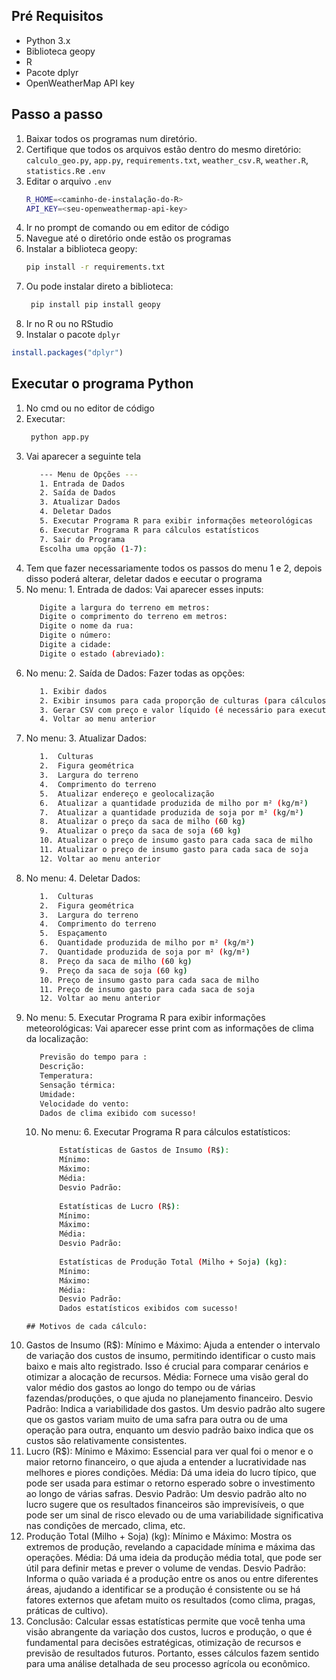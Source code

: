 ## Pré Requisitos

- Python 3.x
- Biblioteca geopy
- R
- Pacote dplyr
- OpenWeatherMap API key

## Passo a passo

1. Baixar todos os programas num diretório.
2. Certifique que todos os arquivos estão dentro do mesmo diretório: 
   `calculo_geo.py`, `app.py`, `requirements.txt`, `weather_csv.R`, `weather.R`, `statistics.R`e `.env`
3. Editar o arquivo `.env`
    ```sh
    R_HOME=<caminho-de-instalação-do-R>
    API_KEY=<seu-openweathermap-api-key>
    ```
4. Ir no prompt de comando ou em editor de código
5. Navegue até o diretório onde estão os programas 
6. Instalar a biblioteca geopy:
    ```sh
    pip install -r requirements.txt
    ```
7. Ou pode instalar direto a biblioteca:
   ```sh
    pip install pip install geopy
    ```
8. Ir no R ou no RStudio
9. Instalar o pacote `dplyr`
```r
install.packages("dplyr")
```

## Executar o programa Python
1. No cmd ou no editor de código
2. Executar:
   ```sh
    python app.py
    ```
3. Vai aparecer a seguinte tela
      ```sh
         --- Menu de Opções ---
         1. Entrada de Dados
         2. Saída de Dados
         3. Atualizar Dados
         4. Deletar Dados
         5. Executar Programa R para exibir informações meteorológicas
         6. Executar Programa R para cálculos estatísticos
         7. Sair do Programa
         Escolha uma opção (1-7):
    ```
4. Tem que fazer necessariamente todos os passos do menu 1 e 2, depois disso poderá alterar, deletar dados e eecutar o programa
5. No menu: 1. Entrada de dados:
   Vai aparecer esses inputs:
      ```sh
         Digite a largura do terreno em metros:
         Digite o comprimento do terreno em metros:
         Digite o nome da rua:
         Digite o número:
         Digite a cidade:
         Digite o estado (abreviado):
    ```
6. No menu: 2. Saída de Dados:
    Fazer todas as opções:
      ```sh      
         1. Exibir dados
         2. Exibir insumos para cada proporção de culturas (para cálculos estatísticos)
         3. Gerar CSV com preço e valor líquido (é necessário para executar os programas R)
         4. Voltar ao menu anterior
    ```
7. No menu: 3. Atualizar Dados:
      ```sh      
         1.  Culturas
         2.  Figura geométrica
         3.  Largura do terreno
         4.  Comprimento do terreno
         5.  Atualizar endereço e geolocalização
         6.  Atualizar a quantidade produzida de milho por m² (kg/m²)
         7.  Atualizar a quantidade produzida de soja por m² (kg/m²)
         8.  Atualizar o preço da saca de milho (60 kg)
         9.  Atualizar o preço da saca de soja (60 kg)
         10. Atualizar o preço de insumo gasto para cada saca de milho
         11. Atualizar o preço de insumo gasto para cada saca de soja
         12. Voltar ao menu anterior
    ```
8. No menu: 4. Deletar Dados:
      ```sh  
         1.  Culturas
         2.  Figura geométrica
         3.  Largura do terreno
         4.  Comprimento do terreno
         5.  Espaçamento
         6.  Quantidade produzida de milho por m² (kg/m²)
         7.  Quantidade produzida de soja por m² (kg/m²)
         8.  Preço da saca de milho (60 kg)
         9.  Preço da saca de soja (60 kg)
         10. Preço de insumo gasto para cada saca de milho
         11. Preço de insumo gasto para cada saca de soja
         12. Voltar ao menu anterior
   ```
9. No menu: 5. Executar Programa R para exibir informações meteorológicas:
    Vai aparecer esse print com as informações de clima da localização:
      ```sh 
         Previsão do tempo para :
         Descrição: 
         Temperatura:
         Sensação térmica:
         Umidade:
         Velocidade do vento:
         Dados de clima exibido com sucesso!
   ```
   10. No menu: 6. Executar Programa R para cálculos estatísticos:
        ```sh
            Estatísticas de Gastos de Insumo (R$):
            Mínimo: 
            Máximo: 
            Média: 
            Desvio Padrão: 
            
            Estatísticas de Lucro (R$):
            Mínimo: 
            Máximo:
            Média:
            Desvio Padrão: 
            
            Estatísticas de Produção Total (Milho + Soja) (kg):
            Mínimo:
            Máximo: 
            Média:
            Desvio Padrão: 
            Dados estatísticos exibidos com sucesso!
   ```
   ## Motivos de cada cálculo:

1. Gastos de Insumo (R$):
Mínimo e Máximo: Ajuda a entender o intervalo de variação dos custos de insumo, permitindo identificar o custo mais baixo e mais alto registrado. Isso é crucial para comparar cenários e otimizar a alocação de recursos.
Média: Fornece uma visão geral do valor médio dos gastos ao longo do tempo ou de várias fazendas/produções, o que ajuda no planejamento financeiro.
Desvio Padrão: Indica a variabilidade dos gastos. Um desvio padrão alto sugere que os gastos variam muito de uma safra para outra ou de uma operação para outra, enquanto um desvio padrão baixo indica que os custos são relativamente consistentes.
2. Lucro (R$):
Mínimo e Máximo: Essencial para ver qual foi o menor e o maior retorno financeiro, o que ajuda a entender a lucratividade nas melhores e piores condições.
Média: Dá uma ideia do lucro típico, que pode ser usada para estimar o retorno esperado sobre o investimento ao longo de várias safras.
Desvio Padrão: Um desvio padrão alto no lucro sugere que os resultados financeiros são imprevisíveis, o que pode ser um sinal de risco elevado ou de uma variabilidade significativa nas condições de mercado, clima, etc.
3. Produção Total (Milho + Soja) (kg):
Mínimo e Máximo: Mostra os extremos de produção, revelando a capacidade mínima e máxima das operações.
Média: Dá uma ideia da produção média total, que pode ser útil para definir metas e prever o volume de vendas.
Desvio Padrão: Informa o quão variada é a produção entre os anos ou entre diferentes áreas, ajudando a identificar se a produção é consistente ou se há fatores externos que afetam muito os resultados (como clima, pragas, práticas de cultivo).
4. Conclusão:
Calcular essas estatísticas permite que você tenha uma visão abrangente da variação dos custos, lucros e produção, o que é fundamental para decisões estratégicas, otimização de recursos e previsão de resultados futuros. Portanto, esses cálculos fazem sentido para uma análise detalhada de seu processo agrícola ou econômico.
